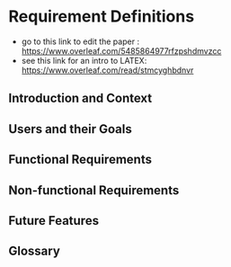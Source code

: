 # Requirement Definitions
- go to this link to edit the paper : https://www.overleaf.com/5485864977rfzpshdmvzcc
- see this link for an intro to LATEX: https://www.overleaf.com/read/stmcyghbdnvr
## Introduction and Context

## Users and their Goals

## Functional Requirements


## Non-functional Requirements


## Future Features


## Glossary